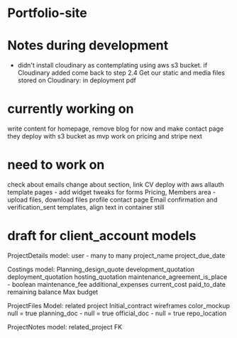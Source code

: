 # Portfolio-site

# Notes during development
* didn't install cloudinary as contemplating using aws s3 bucket. if Cloudinary added come back to step 2.4 Get our static and media files stored on Cloudinary: in deployment pdf

# currently working on

write content for homepage, remove blog for now and make contact page
they deploy with s3 bucket as mvp
work on pricing and stripe next


# need to work on
check about emails
change about section, link CV
deploy with aws
allauth template pages - add widget tweaks for forms
Pricing,
Members area - upload files, download files
profile
contact page
Email confirmation and verification_sent templates, align text in container still

# draft for client_account models

ProjectDetails model:
user - many to many
project_name
project_due_date

Costings model:
Planning_design_quote
development_quotation
deployment_quotation
hosting_quotation
maintenance_agreement_is_place - boolean
maintenance_fee
additional_expenses
current_cost
paid_to_date
remaining balance
Max budget

ProjectFiles Model:
related project
Initial_contract
wireframes
color_mockup null = true
planning_doc - null = true
official_doc - null = true
repo_location

ProjectNotes model:
related_project FK